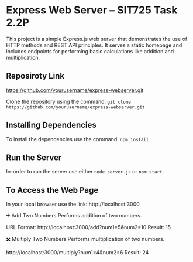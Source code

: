 # Express Web Server – SIT725 Task 2.2P

This project is a simple Express.js web server that demonstrates the use of HTTP methods and REST API principles. It serves a static homepage and includes endpoints for performing basic calculations like addition and multiplication.

## Reposiroty Link
https://github.com/yourusername/express-webserver.git

Clone the repository using the command: `git clone https://github.com/yourusername/express-webserver.git`

## Installing Dependencies
To install the dependencies use the command: `npm install`

## Run the Server
In-order to run the server use either `node server.js` or `npm start`.

## To Access the Web Page
In your local browser use the link: http://localhost:3000


➕ Add Two Numbers
Performs addition of two numbers.

URL Format: http://localhost:3000/add?num1=5&num2=10
Result: 15

✖️ Multiply Two Numbers
Performs multiplication of two numbers.

http://localhost:3000/multiply?num1=4&num2=6
Result: 24
